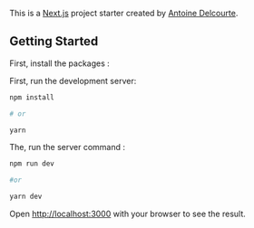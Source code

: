 This is a [Next.js](https://nextjs.org/) project starter created by [Antoine Delcourte](https://www.linkedin.com/in/antoine-delcourte-68290a192).

## Getting Started

First, install the packages :

First, run the development server:

```bash
npm install

# or

yarn
```

The, run the server command :

```bash
npm run dev

#or

yarn dev
```

Open [http://localhost:3000](http://localhost:3000) with your browser to see the result.
